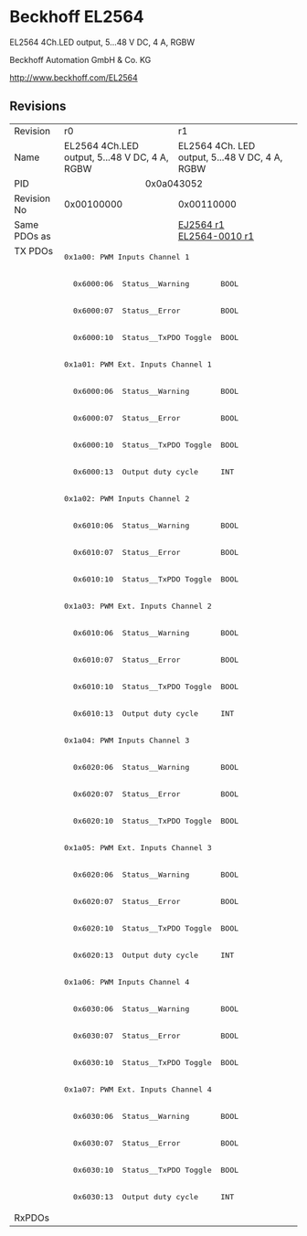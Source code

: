 # Beckhoff EL2564

EL2564 4Ch.LED output, 5...48 V DC, 4 A, RGBW

Beckhoff Automation GmbH & Co. KG

http://www.beckhoff.com/EL2564

## Revisions
<table>
<tr >
<td>Revision</td>
<td>r0</td>
<td>r1</td>
</tr>
<tr >
<td>Name</td>
<td>EL2564 4Ch.LED output, 5...48 V DC, 4 A, RGBW</td>
<td>EL2564 4Ch. LED output, 5...48 V DC, 4 A, RGBW</td>
</tr>
<tr >
<td>PID</td>
<td colspan=2 align="center">0x0a043052</td>
</tr>
<tr >
<td>Revision No</td>
<td>0x00100000</td>
<td>0x00110000</td>
</tr>
<tr >
<td>Same PDOs as</td>
<td></td>
<td><a href="EJ2564">EJ2564 r1</a><br/><a href="EL2564-0010">EL2564-0010 r1</a></td>
</tr>
<tr class="txpdo">
<td rowspan=36 valign=top>TX PDOs</td>
<td colspan=2 align="left"><pre>0x1a00: PWM Inputs Channel 1</pre></td>
<td></td>
</tr>
<tr class="txpdo">
<td colspan=2 align="left"><pre>  0x6000:06  Status__Warning       BOOL</pre></td>
</tr>
<tr class="txpdo">
<td colspan=2 align="left"><pre>  0x6000:07  Status__Error         BOOL</pre></td>
</tr>
<tr class="txpdo">
<td colspan=2 align="left"><pre>  0x6000:10  Status__TxPDO Toggle  BOOL</pre></td>
</tr>
<tr class="txpdo">
<td colspan=2 align="left"><pre>0x1a01: PWM Ext. Inputs Channel 1</pre></td>
</tr>
<tr class="txpdo">
<td colspan=2 align="left"><pre>  0x6000:06  Status__Warning       BOOL</pre></td>
</tr>
<tr class="txpdo">
<td colspan=2 align="left"><pre>  0x6000:07  Status__Error         BOOL</pre></td>
</tr>
<tr class="txpdo">
<td colspan=2 align="left"><pre>  0x6000:10  Status__TxPDO Toggle  BOOL</pre></td>
</tr>
<tr class="txpdo">
<td colspan=2 align="left"><pre>  0x6000:13  Output duty cycle     INT</pre></td>
</tr>
<tr class="txpdo">
<td colspan=2 align="left"><pre>0x1a02: PWM Inputs Channel 2</pre></td>
</tr>
<tr class="txpdo">
<td colspan=2 align="left"><pre>  0x6010:06  Status__Warning       BOOL</pre></td>
</tr>
<tr class="txpdo">
<td colspan=2 align="left"><pre>  0x6010:07  Status__Error         BOOL</pre></td>
</tr>
<tr class="txpdo">
<td colspan=2 align="left"><pre>  0x6010:10  Status__TxPDO Toggle  BOOL</pre></td>
</tr>
<tr class="txpdo">
<td colspan=2 align="left"><pre>0x1a03: PWM Ext. Inputs Channel 2</pre></td>
</tr>
<tr class="txpdo">
<td colspan=2 align="left"><pre>  0x6010:06  Status__Warning       BOOL</pre></td>
</tr>
<tr class="txpdo">
<td colspan=2 align="left"><pre>  0x6010:07  Status__Error         BOOL</pre></td>
</tr>
<tr class="txpdo">
<td colspan=2 align="left"><pre>  0x6010:10  Status__TxPDO Toggle  BOOL</pre></td>
</tr>
<tr class="txpdo">
<td colspan=2 align="left"><pre>  0x6010:13  Output duty cycle     INT</pre></td>
</tr>
<tr class="txpdo">
<td colspan=2 align="left"><pre>0x1a04: PWM Inputs Channel 3</pre></td>
</tr>
<tr class="txpdo">
<td colspan=2 align="left"><pre>  0x6020:06  Status__Warning       BOOL</pre></td>
</tr>
<tr class="txpdo">
<td colspan=2 align="left"><pre>  0x6020:07  Status__Error         BOOL</pre></td>
</tr>
<tr class="txpdo">
<td colspan=2 align="left"><pre>  0x6020:10  Status__TxPDO Toggle  BOOL</pre></td>
</tr>
<tr class="txpdo">
<td colspan=2 align="left"><pre>0x1a05: PWM Ext. Inputs Channel 3</pre></td>
</tr>
<tr class="txpdo">
<td colspan=2 align="left"><pre>  0x6020:06  Status__Warning       BOOL</pre></td>
</tr>
<tr class="txpdo">
<td colspan=2 align="left"><pre>  0x6020:07  Status__Error         BOOL</pre></td>
</tr>
<tr class="txpdo">
<td colspan=2 align="left"><pre>  0x6020:10  Status__TxPDO Toggle  BOOL</pre></td>
</tr>
<tr class="txpdo">
<td colspan=2 align="left"><pre>  0x6020:13  Output duty cycle     INT</pre></td>
</tr>
<tr class="txpdo">
<td colspan=2 align="left"><pre>0x1a06: PWM Inputs Channel 4</pre></td>
</tr>
<tr class="txpdo">
<td colspan=2 align="left"><pre>  0x6030:06  Status__Warning       BOOL</pre></td>
</tr>
<tr class="txpdo">
<td colspan=2 align="left"><pre>  0x6030:07  Status__Error         BOOL</pre></td>
</tr>
<tr class="txpdo">
<td colspan=2 align="left"><pre>  0x6030:10  Status__TxPDO Toggle  BOOL</pre></td>
</tr>
<tr class="txpdo">
<td colspan=2 align="left"><pre>0x1a07: PWM Ext. Inputs Channel 4</pre></td>
</tr>
<tr class="txpdo">
<td colspan=2 align="left"><pre>  0x6030:06  Status__Warning       BOOL</pre></td>
</tr>
<tr class="txpdo">
<td colspan=2 align="left"><pre>  0x6030:07  Status__Error         BOOL</pre></td>
</tr>
<tr class="txpdo">
<td colspan=2 align="left"><pre>  0x6030:10  Status__TxPDO Toggle  BOOL</pre></td>
</tr>
<tr class="txpdo">
<td colspan=2 align="left"><pre>  0x6030:13  Output duty cycle     INT</pre></td>
</tr>
<tr >
<td>RxPDOs</td>
<td colspan=2 align="left"></td>
</tr>
</table>
